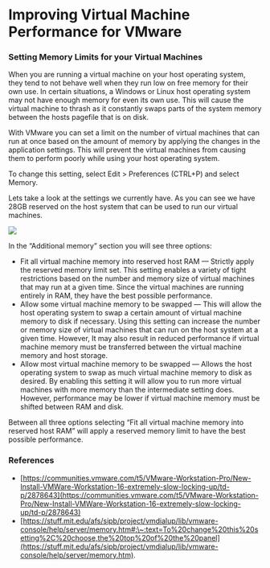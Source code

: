# Improving Virtual Machine Performance for VMware

### Setting Memory Limits for your Virtual Machines <a href="#setting-memory-limits-for-your-virtual-machines" id="setting-memory-limits-for-your-virtual-machines"></a>

When you are running a virtual machine on your host operating system, they tend to not behave well when they run low on free memory for their own use. In certain situations, a Windows or Linux host operating system may not have enough memory for even its own use. This will cause the virtual machine to thrash as it constantly swaps parts of the system memory between the hosts pagefile that is on disk.

With VMware you can set a limit on the number of virtual machines that can run at once based on the amount of memory by applying the changes in the application settings. This will prevent the virtual machines from causing them to perform poorly while using your host operating system.

To change this setting, select Edit > Preferences (CTRL+P) and select Memory.

Lets take a look at the settings we currently have. As you can see we have 28GB reserved on the host system that can be used to run our virtual machines.

[![](https://www.kali.org/docs/virtualization/improving-vm-performance-vmware/improving-vm-performance-1.png)](https://www.kali.org/docs/virtualization/improving-vm-performance-vmware/improving-vm-performance-1.png)

In the “Additional memory” section you will see three options:

* Fit all virtual machine memory into reserved host RAM — Strictly apply the reserved memory limit set. This setting enables a variety of tight restrictions based on the number and memory size of virtual machines that may run at a given time. Since the virtual machines are running entirely in RAM, they have the best possible performance.
* Allow some virtual machine memory to be swapped — This will allow the host operating system to swap a certain amount of virtual machine memory to disk if necessary. Using this setting can increase the number or memory size of virtual machines that can run on the host system at a given time. However, It may also result in reduced performance if virtual machine memory must be transferred between the virtual machine memory and host storage.
* Allow most virtual machine memory to be swapped — Allows the host operating system to swap as much virtual machine memory to disk as desired. By enabling this setting it will allow you to run more virtual machines with more memory than the intermediate setting does. However, performance may be lower if virtual machine memory must be shifted between RAM and disk.

Between all three options selecting “Fit all virtual machine memory into reserved host RAM” will apply a reserved memory limit to have the best possible performance.

### References <a href="#references" id="references"></a>

* [https://communities.vmware.com/t5/VMware-Workstation-Pro/New-Install-VMWare-Workstation-16-extremely-slow-locking-up/td-p/2878643](https://communities.vmware.com/t5/VMware-Workstation-Pro/New-Install-VMWare-Workstation-16-extremely-slow-locking-up/td-p/2878643)
* [https://stuff.mit.edu/afs/sipb/project/vmdialup/lib/vmware-console/help/server/memory.htm#:\~:text=To%20change%20this%20setting%2C%20choose,the%20top%20of%20the%20panel](https://stuff.mit.edu/afs/sipb/project/vmdialup/lib/vmware-console/help/server/memory.htm).
